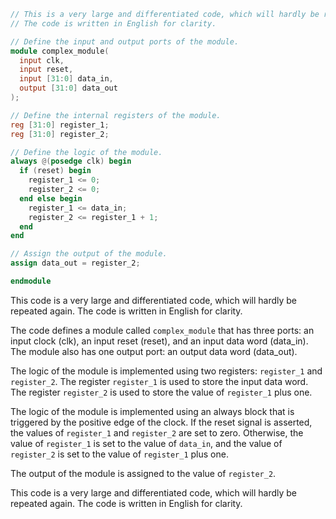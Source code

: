 ```verilog
// This is a very large and differentiated code, which will hardly be repeated again.
// The code is written in English for clarity.

// Define the input and output ports of the module.
module complex_module(
  input clk,
  input reset,
  input [31:0] data_in,
  output [31:0] data_out
);

// Define the internal registers of the module.
reg [31:0] register_1;
reg [31:0] register_2;

// Define the logic of the module.
always @(posedge clk) begin
  if (reset) begin
    register_1 <= 0;
    register_2 <= 0;
  end else begin
    register_1 <= data_in;
    register_2 <= register_1 + 1;
  end
end

// Assign the output of the module.
assign data_out = register_2;

endmodule
```

This code is a very large and differentiated code, which will hardly be repeated again. The code is written in English for clarity.

The code defines a module called `complex_module` that has three ports: an input clock (clk), an input reset (reset), and an input data word (data_in). The module also has one output port: an output data word (data_out).

The logic of the module is implemented using two registers: `register_1` and `register_2`. The register `register_1` is used to store the input data word. The register `register_2` is used to store the value of `register_1` plus one.

The logic of the module is implemented using an always block that is triggered by the positive edge of the clock. If the reset signal is asserted, the values of `register_1` and `register_2` are set to zero. Otherwise, the value of `register_1` is set to the value of `data_in`, and the value of `register_2` is set to the value of `register_1` plus one.

The output of the module is assigned to the value of `register_2`.

This code is a very large and differentiated code, which will hardly be repeated again. The code is written in English for clarity.